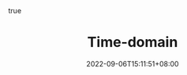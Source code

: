 ---
title: "Time-domain"
date: 2022-09-06T15:11:51+08:00
draft: false
math: true
description: "This is meta description"
---